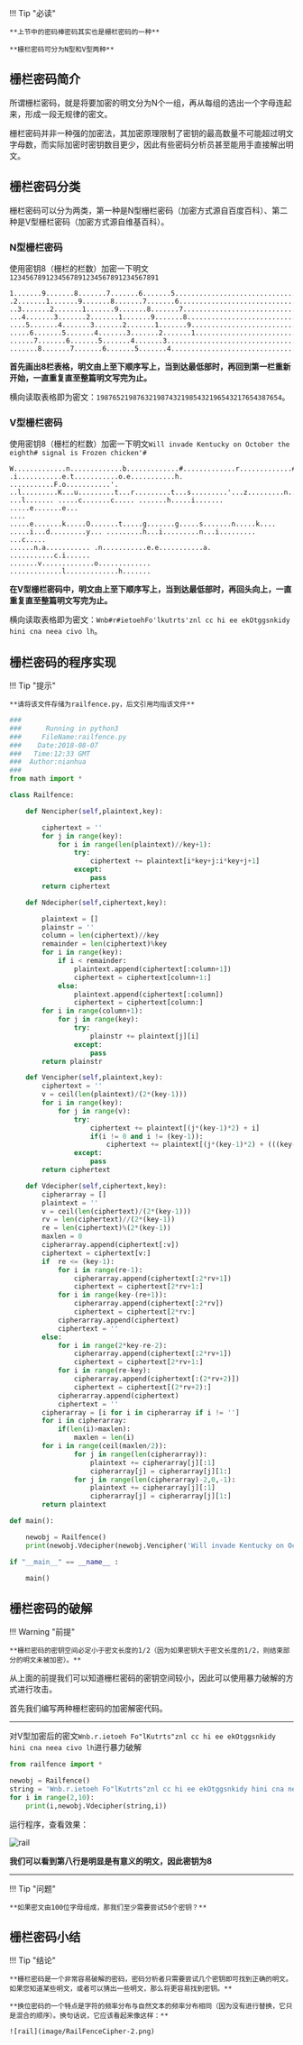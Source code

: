 
!!! Tip "必读"

	**上节中的密码棒密码其实也是栅栏密码的一种**

	**栅栏密码可分为N型和V型两种**

## 栅栏密码简介

所谓栅栏密码，就是将要加密的明文分为N个一组，再从每组的选出一个字母连起来，形成一段无规律的密文。

栅栏密码并非一种强的加密法，其加密原理限制了密钥的最高数量不可能超过明文字母数，而实际加密时密钥数目更少，因此有些密码分析员甚至能用手直接解出明文。

## 栅栏密码分类

栅栏密码可以分为两类，第一种是N型栅栏密码（加密方式源自百度百科）、第二种是V型栅栏密码（加密方式源自维基百科）。

### N型栅栏密码

使用密钥8（栅栏的栏数）加密一下明文`1234567891234567891234567891234567891`

```
1.......9.......8.......7.......6.......5..............................
.2.......1.......9.......8.......7.......6.............................
..3.......2.......1.......9.......8.......7............................
...4.......3.......2.......1.......9.......8...........................
....5.......4.......3.......2.......1.......9..........................
.....6.......5.......4.......3.......2.......1.........................
......7.......6.......5.......4.......3................................
.......8.......7.......6.......5.......4...............................
```

**首先画出8栏表格，明文由上至下顺序写上，当到达最低部时，再回到第一栏重新开始，一直重复直至整篇明文写完为止。**

横向读取表格即为密文：`1987652198763219874321985432196543217654387654`。


### V型栅栏密码

使用密钥8（栅栏的栏数）加密一下明文`Will invade Kentucky on October the eighth# signal is Frozen chicken'#`

```
W.............n.............b.............#.............r.............#
.i...........e.t...........o.e...........h. ...........F.o...........'.
..l.........K...u.........t...r.........t...s.........'...z.........n..
...l....... .....c.......c..... .......h.....i....... .....e.......e...
.... .....e.......k.....O.......t.....g.......g.....s.......n.....k....
.....i...d.........y... .........h...i.........n...i......... ...c.....
......n.a........... .n...........e.e...........a. ...........c.i......
.......v.............o............. .............l.............h.......
```
**在V型栅栏密码中，明文由上至下顺序写上，当到达最低部时，再回头向上，一直重复直至整篇明文写完为止。**

横向读取表格即为密文：`Wnb#r#ietoehFo'lkutrts'znl cc hi ee ekOtggsnkidy hini cna neea civo lh`。

## 栅栏密码的程序实现

!!! Tip "提示"

	**请将该文件存储为railfence.py，后文引用均指该文件**

```python
### 
###      Running in python3
###     FileName:railfence.py
###    Date:2018-08-07
###   Time:12:33 GMT
###  Author:nianhua
###
from math import *

class Railfence:

    def Nencipher(self,plaintext,key):

        ciphertext = ''
        for j in range(key):
            for i in range(len(plaintext)//key+1):
                try:
                    ciphertext += plaintext[i*key+j:i*key+j+1]
                except:
                    pass
        return ciphertext

    def Ndecipher(self,ciphertext,key):

        plaintext = []
        plainstr = ''
        column = len(ciphertext)//key
        remainder = len(ciphertext)%key
        for i in range(key):
            if i < remainder:
                plaintext.append(ciphertext[:column+1])
                ciphertext = ciphertext[column+1:]
            else:
                plaintext.append(ciphertext[:column])
                ciphertext = ciphertext[column:]
        for i in range(column+1):
            for j in range(key):
                try:
                    plainstr += plaintext[j][i]
                except:
                    pass
        return plainstr

    def Vencipher(self,plaintext,key):
        ciphertext = ''
        v = ceil(len(plaintext)/(2*(key-1)))
        for i in range(key):
            for j in range(v):
                try:
                    ciphertext += plaintext[(j*(key-1)*2) + i]
                    if(i != 0 and i != (key-1)):
                        ciphertext += plaintext[(j*(key-1)*2) + (((key-1)*2)-i)]
                except:
                    pass
        return ciphertext

    def Vdecipher(self,ciphertext,key):
        cipherarray = []        
        plaintext = ''
        v = ceil(len(ciphertext)/(2*(key-1)))
        rv = len(ciphertext)//(2*(key-1))
        re = len(ciphertext)%(2*(key-1))
        maxlen = 0
        cipherarray.append(ciphertext[:v])
        ciphertext = ciphertext[v:]
        if  re <= (key-1):
            for i in range(re-1):
                cipherarray.append(ciphertext[:2*rv+1])
                ciphertext = ciphertext[2*rv+1:]
            for i in range(key-(re+1)):
                cipherarray.append(ciphertext[:2*rv])
                ciphertext = ciphertext[2*rv:]
            cipherarray.append(ciphertext)
            ciphertext = ''
        else:        
            for i in range(2*key-re-2):
                cipherarray.append(ciphertext[:2*rv+1])
                ciphertext = ciphertext[2*rv+1:]
            for i in range(re-key):
                cipherarray.append(ciphertext[:(2*rv+2)])
                ciphertext = ciphertext[(2*rv+2):]
            cipherarray.append(ciphertext)
            ciphertext = ''
        cipherarray = [i for i in cipherarray if i != '']
        for i in cipherarray:
            if(len(i)>maxlen):
                maxlen = len(i)
        for i in range(ceil(maxlen/2)):
                for j in range(len(cipherarray)):
                    plaintext += cipherarray[j][:1]
                    cipherarray[j] = cipherarray[j][1:]
                for j in range(len(cipherarray)-2,0,-1):
                    plaintext += cipherarray[j][:1]
                    cipherarray[j] = cipherarray[j][1:]
        return plaintext

def main():

    newobj = Railfence()
    print(newobj.Vdecipher(newobj.Vencipher('Will invade Kentucky on October the eighth. signal is "Frozen chicken"',8),8))

if "__main__" == __name__ :

    main()
```

## 栅栏密码的破解

!!! Warning "前提"

	**栅栏密码的密钥空间必定小于密文长度的1/2（因为如果密钥大于密文长度的1/2，则结束部分的明文未被加密）。**



从上面的前提我们可以知道栅栏密码的密钥空间较小，因此可以使用暴力破解的方式进行攻击。

首先我们编写两种栅栏密码的加密解密代码。

---

对V型加密后的密文`Wnb.r.ietoeh Fo"lKutrts"znl cc hi ee ekOtggsnkidy hini cna neea civo lh`进行暴力破解

```python
from railfence import *

newobj = Railfence()
string = 'Wnb.r.ietoeh Fo"lKutrts"znl cc hi ee ekOtggsnkidy hini cna neea civo lh'
for i in range(2,10):
	print(i,newobj.Vdecipher(string,i))
```

运行程序，查看效果：

![rail](image/RailFenceCipher-1.png)

**我们可以看到第八行是明显是有意义的明文，因此密钥为8**

---

!!! Tip "问题"

	**如果密文由100位字母组成，那我们至少需要尝试50个密钥？**

## 栅栏密码小结

!!! Tip "结论"

	**栅栏密码是一个非常容易破解的密码，密码分析者只需要尝试几个密钥即可找到正确的明文。如果您知道某些明文，或者可以猜出一些明文，那么将更容易找到密钥。**

	**换位密码的一个特点是字符的频率分布与自然文本的频率分布相同（因为没有进行替换，它只是混合的顺序）。换句话说，它应该看起来像这样：**

	![rail](image/RailFenceCipher-2.png)
